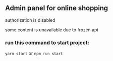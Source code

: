## Admin panel for online shopping
authorization is disabled

some content is unavailable due to frozen api
### run this command to start project:
`yarn start` or `npm run start`

